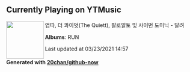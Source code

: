 ## Currently Playing on YTMusic

[<img align="left" width="100" src="https://lh3.googleusercontent.com/GJQZ4pMRZOHXEn9gRy9qZM5jjvkNjjbrRelk25zPCtIKRJFnNmgRc2O_y3U9HwUQ4sHtI9kTR3Oyx8ku">](https://music.youtube.com/watch?v=mY8PWmcUVnQ)

염따, 더 콰이엇(The Quiett), 팔로알토 및 사이먼 도미닉 - 달려

**Albums**: RUN

Last updated at 03/23/2021 14:57

#### Generated with [20chan/github-now](https://github.com/20chan/github-now)


<!--
**20chan/20chan** is a ✨ _special_ ✨ repository because its `README.md` (this file) appears on your GitHub profile.

Here are some ideas to get you started:

- 🔭 I’m currently working on ...
- 🌱 I’m currently learning ...
- 👯 I’m looking to collaborate on ...
- 🤔 I’m looking for help with ...
- 💬 Ask me about ...
- 📫 How to reach me: ...
- 😄 Pronouns: ...
- ⚡ Fun fact: ...
-->

